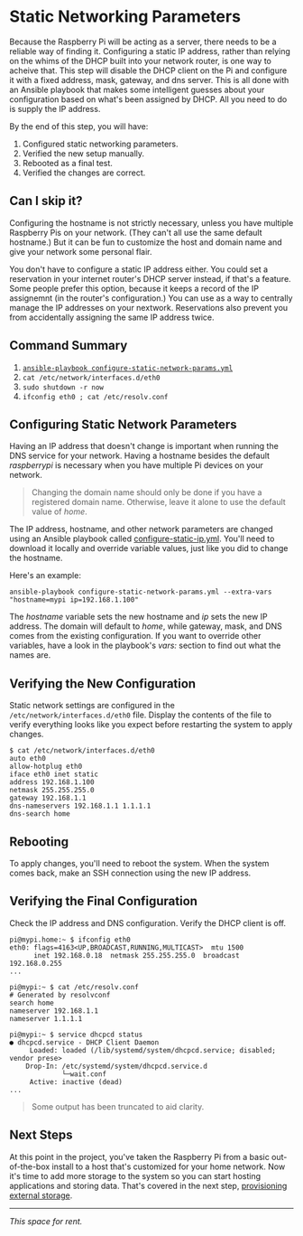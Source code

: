 # Static Networking Parameters
Because the Raspberry Pi will be acting as a server, there needs to be a reliable way of finding it. Configuring a static IP address, rather than relying on the whims of the DHCP built into your network router, is one way to acheive that. This step will disable the DHCP client on the Pi and configure it with a fixed address, mask, gateway, and dns server. This is all done with an Ansible playbook that makes some intelligent guesses about your configuration based on what's been assigned by DHCP. All you need to do is supply the IP address.

By the end of this step, you will have:
1. Configured static networking parameters.
2. Verified the new setup manually.
3. Rebooted as a final test.
4. Verified the changes are correct.

## Can I skip it?
Configuring the hostname is not strictly necessary, unless you have multiple Raspberry Pis on your network. (They can't all use the same default hostname.) But it can be fun to customize the host and domain name and give your network some personal flair.

You don't have to configure a static IP address either. You could set a reservation in your internet router's DHCP server instead, if that's a feature. Some people prefer this option, because it keeps a record of the IP assignemnt (in the router's configuration.) You can use as a way to centrally manage the IP addresses on your nextwork. Reservations also prevent you from accidentally assigning the same IP address twice.

## Command Summary
1. [`ansible-playbook configure-static-network-params.yml`](https://github.com/DavesCodeMusings/CloudPi/blob/main/configure-static-network-params.yml)
2. `cat /etc/network/interfaces.d/eth0`
3. `sudo shutdown -r now`
4. `ifconfig eth0 ; cat /etc/resolv.conf`

## Configuring Static Network Parameters
Having an IP address that doesn't change is important when running the DNS service for your network. Having a hostname besides the default _raspberrypi_ is necessary when you have multiple Pi devices on your network.

>Changing the domain name should only be done if you have a registered domain name. Otherwise, leave it alone to use the default value of _home_.

The IP address, hostname, and other network parameters are changed using an Ansible playbook called [configure-static-ip.yml](https://github.com/DavesCodeMusings/CloudPi/blob/main/configure-static-ip.yml). You'll need to download it locally and override variable values, just like you did to change the hostname.

Here's an example:

```
ansible-playbook configure-static-network-params.yml --extra-vars "hostname=mypi ip=192.168.1.100"
```

The _hostname_ variable sets the new hostname and _ip_ sets the new IP address. The domain will default to _home_, while gateway, mask, and DNS comes from the existing configuration. If you want to override other variables, have a look in the playbook's _vars:_ section to find out what the names are.

## Verifying the New Configuration
Static network settings are configured in the `/etc/network/interfaces.d/eth0` file. Display the contents of the file to verify everything looks like you expect before restarting the system to apply changes.

```
$ cat /etc/network/interfaces.d/eth0
auto eth0
allow-hotplug eth0
iface eth0 inet static
address 192.168.1.100
netmask 255.255.255.0
gateway 192.168.1.1
dns-nameservers 192.168.1.1 1.1.1.1
dns-search home
```

## Rebooting
To apply changes, you'll need to reboot the system. When the system comes back, make an SSH connection using the new IP address.

## Verifying the Final Configuration
Check the IP address and DNS configuration. Verify the DHCP client is off.

```
pi@mypi.home:~ $ ifconfig eth0
eth0: flags=4163<UP,BROADCAST,RUNNING,MULTICAST>  mtu 1500
      inet 192.168.0.18  netmask 255.255.255.0  broadcast 192.168.0.255
...

pi@mypi:~ $ cat /etc/resolv.conf
# Generated by resolvconf
search home
nameserver 192.168.1.1
nameserver 1.1.1.1

pi@mypi:~ $ service dhcpcd status
● dhcpcd.service - DHCP Client Daemon
     Loaded: loaded (/lib/systemd/system/dhcpcd.service; disabled; vendor prese>
    Drop-In: /etc/systemd/system/dhcpcd.service.d
             └─wait.conf
     Active: inactive (dead)
...
```

> Some output has been truncated to aid clarity.

## Next Steps
At this point in the project, you've taken the Raspberry Pi from a basic out-of-the-box install to a host that's customized for your home network. Now it's time to add more storage to the system so you can start hosting applications and storing data. That's covered in the next step, [provisioning external storage](provision-storage.md).

___

_This space for rent._
